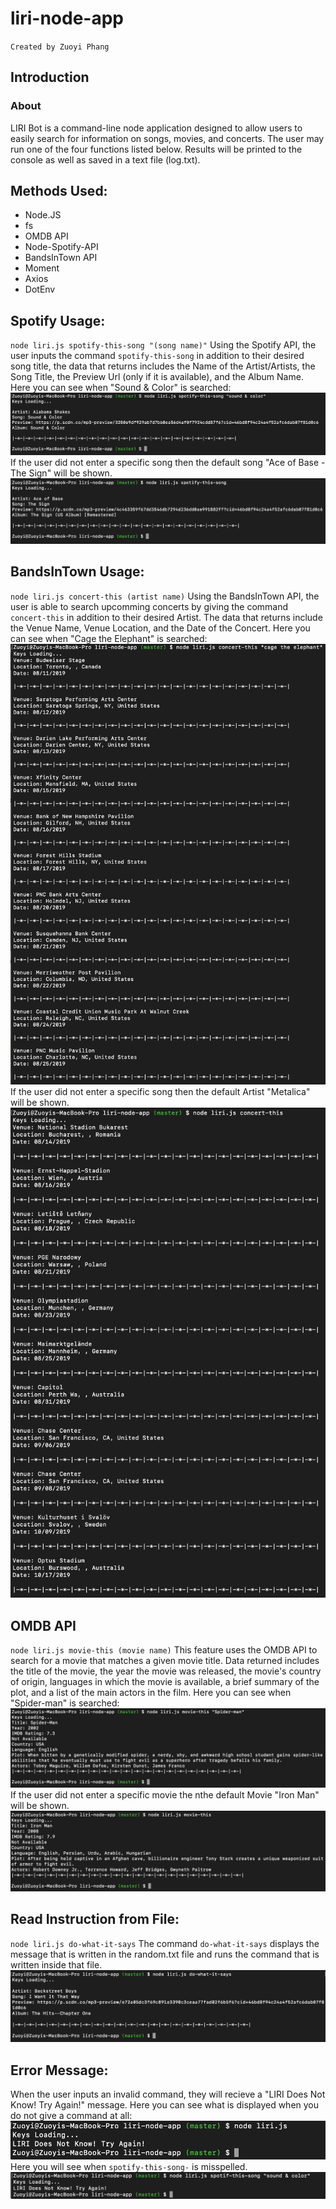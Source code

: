 # liri-node-app

`Created by Zuoyi Phang`

## Introduction

### About

LIRI Bot is a command-line node application designed to allow users to easily search for information on songs, movies, and concerts. The user may run one of the four functions listed below. Results will be printed to the console as well as saved in a text file (log.txt).

## Methods Used:

- Node.JS
- fs
- OMDB API
- Node-Spotify-API
- BandsInTown API
- Moment
- Axios
- DotEnv

## Spotify Usage:

`node liri.js spotify-this-song "(song name)"`
Using the Spotify API, the user inputs the command `spotify-this-song` in addition to their desired song title, the data that returns includes the Name of the Artist/Artists, the Song Title, the Preview Url (only if it is available), and the Album Name.
Here you can see when "Sound & Color" is searched:
![](screenshots/S1.png)
If the user did not enter a specific song then the default song "Ace of Base - The Sign" will be shown.
![](screenshots/S2.png)

## BandsInTown Usage:

`node liri.js concert-this (artist name)`
Using the BandsInTown API, the user is able to search upcomming concerts by giving the command `concert-this` in addition to their desired Artist. The data that returns include the Venue Name, Venue Location, and the Date of the Concert. Here you can see when "Cage the Elephant" is searched:
![](screenshots/C1.png)
If the user did not enter a specific song then the default Artist "Metalica" will be shown.
![](screenshots/C2.png)

## OMDB API

`node liri.js movie-this (movie name)`
This feature uses the OMDB API to search for a movie that matches a given movie title. Data returned includes the title of the movie, the year the movie was released, the movie's country of origin, languages in which the movie is available, a brief summary of the plot, and a list of the main actors in the film. Here you can see when "Spider-man" is searched:
![](screenshots/M1.png)
If the user did not enter a specific movie the nthe default Movie "Iron Man" will be shown.
![](screenshots/M2.png)

## Read Instruction from File:

`node liri.js do-what-it-says`
The command `do-what-it-says` displays the message that is written in the random.txt file and runs the command that is written inside that file.
![](screenshots/do-what-it-says.png)

## Error Message:

When the user inputs an invalid command, they will recieve a "LIRI Does Not Know! Try Again!" message. Here you can see what is displayed when you do not give a command at all:
![](screenshots/error.png)
Here you will see when `spotify-this-song-` is misspelled.
![](screenshots/err.png)
